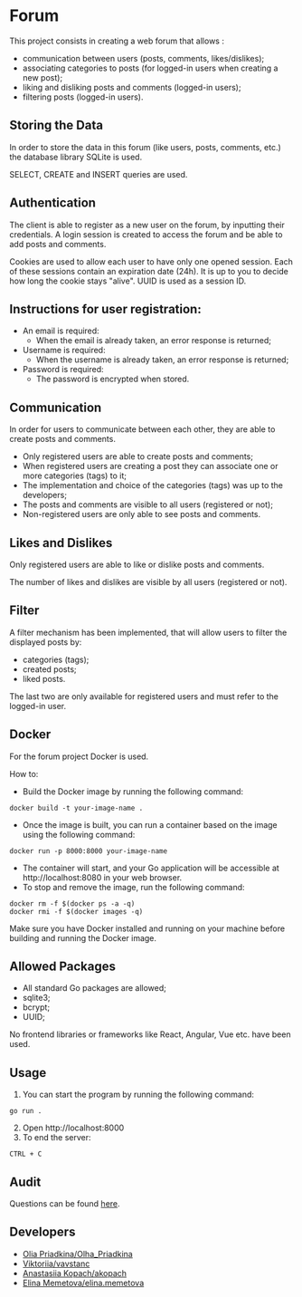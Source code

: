 # Forum

This project consists in creating a web forum that allows :

- communication between users (posts, comments, likes/dislikes);
- associating categories to posts (for logged-in users when creating a new post);
- liking and disliking posts and comments (logged-in users);
- filtering posts (logged-in users).

## Storing the Data

In order to store the data in this forum (like users, posts, comments, etc.) the database library SQLite is used.

SELECT, CREATE and INSERT queries are used.

## Authentication

The client is able to register as a new user on the forum, by inputting their credentials. A login session is created to access the forum and be able to add posts and comments.

Cookies are used to allow each user to have only one opened session. Each of these sessions contain an expiration date (24h). It is up to you to decide how long the cookie stays "alive". UUID is used as a session ID.

## Instructions for user registration:

- An email is required:
    - When the email is already taken, an error response is returned;
- Username is required:
    - When the username is already taken, an error response is returned;
- Password is required:
    - The password is encrypted when stored.

## Communication

In order for users to communicate between each other, they are able to create posts and comments.

- Only registered users are able to create posts and comments;
- When registered users are creating a post they can associate one or more categories (tags) to it;
- The implementation and choice of the categories (tags) was up to the developers;
- The posts and comments are visible to all users (registered or not);
- Non-registered users are only able to see posts and comments.

## Likes and Dislikes

Only registered users are able to like or dislike posts and comments.

The number of likes and dislikes are visible by all users (registered or not).

## Filter

A filter mechanism has been implemented, that will allow users to filter the displayed posts by:

- categories (tags);
- created posts;
- liked posts.

The last two are only available for registered users and must refer to the logged-in user.

## Docker

For the forum project Docker is used.

How to:

- Build the Docker image by running the following command: 
````
docker build -t your-image-name .
````

- Once the image is built, you can run a container based on the image using the following command: 
````
docker run -p 8000:8000 your-image-name
````

- The container will start, and your Go application will be accessible at http://localhost:8080 in your web browser.
- To stop and remove the image, run the following command: 
```
docker rm -f $(docker ps -a -q)
docker rmi -f $(docker images -q)
```

Make sure you have Docker installed and running on your machine before building and running the Docker image.

## Allowed Packages

- All standard Go packages are allowed;
- sqlite3;
- bcrypt;
- UUID;

No frontend libraries or frameworks like React, Angular, Vue etc. have been used.

## Usage

1. You can start the program by running the following command:
```
go run .
```
2. Open http://localhost:8000
3. To end the server:
```
CTRL + C
```


## Audit

Questions can be found [here](https://github.com/01-edu/public/tree/master/subjects/forum/audit).

## Developers

- [Olia Priadkina/Olha_Priadkina](https://01.kood.tech/git/Olha_Priadkina)
- [Viktoriia/vavstanc](https://01.kood.tech/git/vavstanc)
- [Anastasiia Kopach/akopach](https://01.kood.tech/git/akopach)
- [Elina Memetova/elina.memetova](https://01.kood.tech/git/elina.memetova)
